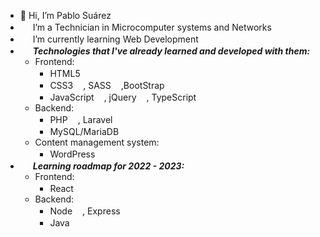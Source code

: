 * 👋 Hi, I’m Pablo Suárez
* <img src="https://cdn-icons-png.flaticon.com/512/3868/3868395.png" style="width: 1rem;" /> I’m a Technician in Microcomputer systems and Networks
* <img src="https://cdn-icons-png.flaticon.com/512/3271/3271001.png" style="width: 1rem;" /> I’m currently learning Web Development
* <img src="https://icons.iconarchive.com/icons/graphicloads/colorful-long-shadow/256/Html-tags-icon.png" style="width: 1rem;" /> <b><i>Technologies that I've already learned and developed with them:</i></b>
   * Frontend:
     * HTML5<img src="https://skillicons.dev/icons?i=html" style="width: 1rem;" />
     * CSS3<img src="https://skillicons.dev/icons?i=css" style="width: 1rem;"/>, SASS<img src="https://skillicons.dev/icons?i=sass" style="width: 1rem;" />,BootStrap<img src="https://skillicons.dev/icons?i=bootstrap" style="width: 1rem;" />
     * JavaScript<img src="https://skillicons.dev/icons?i=js" style="width: 1rem;" />, jQuery<img src="https://skillicons.dev/icons?i=jquery" style="width: 1rem;" />, TypeScript<img src="https://skillicons.dev/icons?i=ts" style="width: 1rem;" />
   * Backend:
     * PHP<img src="https://skillicons.dev/icons?i=php" style="width: 1rem;" />, Laravel<img src="https://skillicons.dev/icons?i=laravel" style="width: 1rem;" />
     * MySQL/MariaDB<img src="https://skillicons.dev/icons?i=mysql" style="width: 1rem;" />
   * Content management system:
     * WordPress<img src="https://skillicons.dev/icons?i=wordpress" style="width: 1rem;" /> 
* <img src="https://cdn-icons-png.flaticon.com/512/1081/1081040.png" style="width: 1rem;" /> <b><i>Learning roadmap for 2022 - 2023:</i></b>
   * Frontend:
     * React<img src="https://skillicons.dev/icons?i=react" style="width: 1rem;" />
   * Backend:
     * Node<img src="https://skillicons.dev/icons?i=nodejs" style="width: 1rem;" />, Express<img src="https://skillicons.dev/icons?i=express" style="width: 1rem;" />
     * Java<img src="https://skillicons.dev/icons?i=java" style="width: 1rem;" />
 

